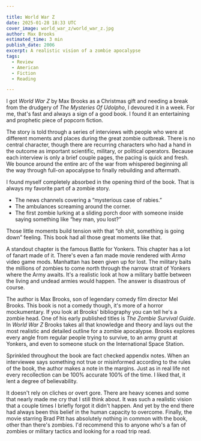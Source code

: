 ```yaml
---

title: World War Z
date: 2025-01-28 18:33 UTC
cover_image: world_war_z/world_war_z.jpg
author: Max Brooks
estimated_time: 3 min
publish_date: 2006
excerpt: A realistic vision of a zombie apocalypse
tags:
  - Review
  - American
  - Fiction
  - Reading

---
```


I got _World War Z_ by Max Brooks as a Christmas gift and needing a break from the drudgery of _The Mysteries Of Udolpho_, I devoured it in a week.
For me, that's fast and always a sign of a good book.
I found it an entertaining and prophetic piece of popcorn fiction.

The story is told through a series of interviews with people who were at different moments and places during the great zombie outbreak.
There is no central character, though there are recurring characters who had a hand in the outcome as important scientific, military, or political operators.
Because each interview is only a brief couple pages, the pacing is quick and fresh.
We bounce around the entire arc of the war from whispered beginning all the way through full-on apocalypse to finally rebuilding and aftermath.

I found myself completely absorbed in the opening third of the book.
That is always my favorite part of a zombie story.

- The news channels covering a “mysterious case of rabies.”
- The ambulances screaming around the corner.
- The first zombie lurking at a sliding porch door with someone inside saying something like “hey man, you lost?”

Those little moments build tension with that “oh shit, something is going down” feeling.
This book had all those great moments like that.

A standout chapter is the famous Battle for Yonkers.
This chapter has a lot of fanart made of it. There's even a fan made movie rendered with _Arma_ video game mods.
Manhattan has been given up for lost.
The military baits the millions of zombies to come north through the narrow strait of Yonkers where the Army awaits.
It's a realistic look at how a military battle between the living and undead armies would happen.
The answer is disastrous of course.

The author is Max Brooks, son of legendary comedy film director Mel Brooks.
This book is not a comedy though, it's more of a horror mockumentary.
If you look at Brooks' bibliography you can tell he's a zombie head.
One of his early published titles is _The Zombie Survival Guide_.
In _World War Z_ Brooks takes all that knowledge and theory and lays out the most realistic and detailed outline for a zombie apocalypse.
Brooks explores every angle from regular people trying to survive, to an army grunt at Yonkers, and even to someone stuck on the International Space Station.

Sprinkled throughout the book are fact checked appendix notes.
When an interviewee says something not true or misinformed according to the rules of the book, the author makes a note in the margins.
Just as in real life not every recollection can be 100% accurate 100% of the time.
I liked that, it lent a degree of believability.

It doesn't rely on cliches or overt gore.
There are heavy scenes and some that nearly made me cry that I still think about.
It was such a realistic vision that a couple times I briefly forgot it didn't happen.
And yet by the end there had always been this belief in the human capacity to overcome.
Finally, the movie starring Brad Pitt has absolutely nothing in common with the book, other than there's zombies.
I'd recommend this to anyone who's a fan of zombies or military tactics and looking for a road trip read.
